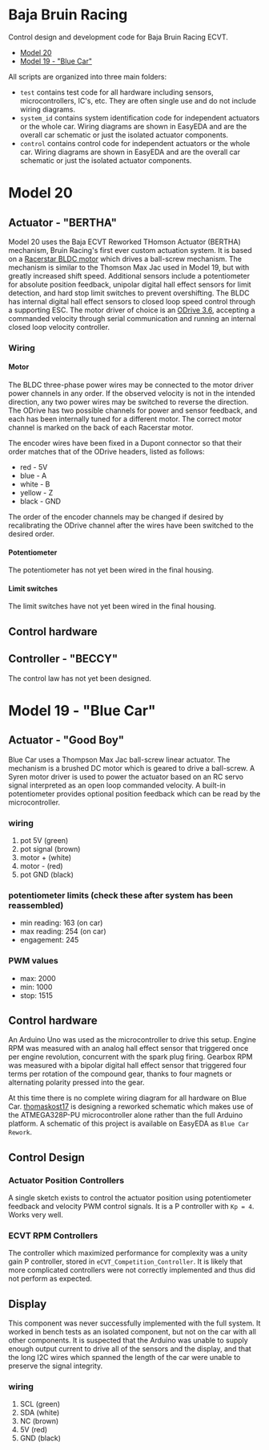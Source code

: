 # Baja Bruin Racing
Control design and development code for Baja Bruin Racing ECVT.

- [Model 20](#Model%2020)
    <!-- * [Actuator - "BERTHA"](#Actuator%20-%20"BERTHA") -->
    <!-- * [Control hardware](##Control%20hardware) -->
    <!-- * [Controller - "BECCY"](##Controller%20-%20"BECCY") -->
- [Model 19 - "Blue Car"](##Model%2019---"Blue-Car")
    <!-- * [Actuator - "Good Boy"](#Actuator%20-%20"Good%20Boy") -->
    <!-- * [Control hardware](##Control%20hardware) -->
    <!-- * [Display](##Display) -->


All scripts are organized into three main folders:
- `test` contains test code for all hardware including sensors, microcontrollers, IC's, etc. They are often single use and do not include wiring diagrams.
- `system_id` contains system identification code for independent actuators or the whole car. Wiring diagrams are shown in EasyEDA and are the overall car schematic or just the isolated actuator components.
- `control` contains control code for independent actuators or the whole car. Wiring diagrams are shown in EasyEDA and are the overall car schematic or just the isolated actuator components.

# Model 20

## Actuator - "BERTHA"

Model 20 uses the Baja ECVT Reworked THomson Actuator (BERTHA) mechanism, Bruin Racing's first ever custom actuation system. It is based on a [Racerstar BLDC motor](https://www.racerstar.com/racerstar-5065-brh5065-200kv-6-12s-brushless-motor-without-gear-for-balancing-scooter-p-115.html) which drives a ball-screw mechanism. The mechanism is similar to the Thomson Max Jac used in Model 19, but with greatly increased shift speed. Additional sensors include a potentiometer for absolute position feedback, unipolar digital hall effect sensors for limit detection, and hard stop limit switches to prevent overshifting. The BLDC has internal digital hall effect sensors to closed loop speed control through a supporting ESC. The motor driver of choice is an [ODrive 3.6](https://odriverobotics.com), accepting a commanded velocity through serial communication and running an internal closed loop velocity controller. 

### Wiring

#### Motor
The BLDC three-phase power wires may be connected to the motor driver power channels in any order. If the observed velocity is not in the intended direction, any two power wires may be switched to reverse the direction. The ODrive has two possible channels for power and sensor feedback, and each has been internally tuned for a different motor. The correct motor channel is marked on the back of each Racerstar motor.

The encoder wires have been fixed in a Dupont connector so that their order matches that of the ODrive headers, listed as follows:
- red - 5V
- blue - A
- white - B
- yellow - Z
- black - GND

The order of the encoder channels may be changed if desired by recalibrating the ODrive channel after the wires have been switched to the desired order.

#### Potentiometer
The potentiometer has not yet been wired in the final housing.

#### Limit switches
The limit switches have not yet been wired in the final housing.

## Control hardware

## Controller - "BECCY"
The control law has not yet been designed.

# Model 19 - "Blue Car"

## Actuator - "Good Boy"
Blue Car uses a Thompson Max Jac ball-screw linear actuator. The mechanism is a brushed DC motor which is geared to drive a ball-screw. A Syren motor driver is used to power the actuator based on an RC servo signal interpreted as an open loop commanded velocity. A built-in potentiometer provides optional position feedback which can be read by the microcontroller.

### wiring
1. pot 5V (green)
2. pot signal (brown)
3. motor + (white)
4. motor - (red)
5. pot GND (black)

### potentiometer limits (check these after system has been reassembled)
- min reading: 163 (on car)
- max reading: 254 (on car)
- engagement: 245

### PWM values
- max: 2000
- min: 1000
- stop: 1515

## Control hardware

An Arduino Uno was used as the microcontroller to drive this setup. Engine RPM was measured with an analog hall effect sensor that triggered once per engine revolution, concurrent with the spark plug firing. Gearbox RPM was measured with a bipolar digital hall effect sensor that triggered four terms per rotation of the compound gear, thanks to four magnets or alternating polarity pressed into the gear.

At this time there is no complete wiring diagram for all hardware on Blue Car. [thomaskost17](https://github.com/thomaskost17) is designing a reworked schematic which makes use of the ATMEGA328P-PU microcontroller alone rather than the full Arduino platform. A schematic of this project is available on EasyEDA as `Blue Car Rework`.

## Control Design

### Actuator Position Controllers
A single sketch exists to control the actuator position using potentiometer feedback and velocity PWM control signals. It is a P controller with `Kp = 4`. Works very well.

### ECVT RPM Controllers

The controller which maximized performance for complexity was a unity gain P controller, stored in `eCVT_Competition_Controller`. It is likely that more complicated controllers were not correctly implemented and thus did not perform as expected.

## Display

This component was never successfully implemented with the full system. It worked in bench tests as an isolated component, but not on the car with all other components. It is suspected that the Arduino was unable to supply enough output current to drive all of the sensors and the display, and that the long I2C wires which spanned the length of the car were unable to preserve the signal integrity.

### wiring
1. SCL (green)
2. SDA (white)
3. NC (brown)
4. 5V (red)
5. GND (black)
